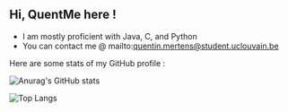 ## Hi, QuentMe here !

- I am mostly proficient with Java, C, and Python
- You can contact me @ mailto:quentin.mertens@student.uclouvain.be

Here are some stats of my GitHub profile :

![Anurag's GitHub stats](https://github-readme-stats.vercel.app/api?username=QuentMe&show_icons=true&theme=radical)

![Top Langs](https://github-readme-stats.vercel.app/api/top-langs/?username=QuentMe&layout=compact&show_icons=true&theme=radical&count_private=true&include_all_commits=true&langs_count=10)
